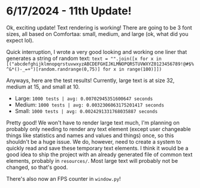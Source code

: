 # 6/17/2024 - 11th Update!

Ok, exciting update! Text rendering is working! There are going to be 3 font sizes, all based on Comfortaa: small, medium, and large (ok, what did you expect lol). 

Quick interruption, I wrote a very good looking and working one liner that generates a string of random text: `text = "".join([x for x in [("abcdefghijklmnopqrstuvwxyzABCDEFGHIJKLMNOPQRSTUVWXYZ0123456789!@#$%^&*()-_=+")[random.randrange(0,75)] for x in range(100)]])` 

Anyways, here are the test results! Currently, large text is at size 32, medium at 15, and small at 10. 
- Large: `1000 tests | avg: 0.00702945351600647 seconds`
- Medium: `1000 tests | avg: 0.0032306063175201417 seconds`
- Small: `1000 tests | avg: 0.0024291331768035887 seconds`

Pretty good! We won't have to render large text much, I'm planning on probably only needing to render any text element (except user changeable things like statistics and names and values and things) once, so this shouldn't be a huge issue. We do, however, need to create a system to quickly read and save these temporary text elements. I think it would be a good idea to ship the project with an already generated file of common text elements, probably in `resources/`. Most large text will probably not be changed, so that's good. 

There's also now an FPS counter in `window.py`!